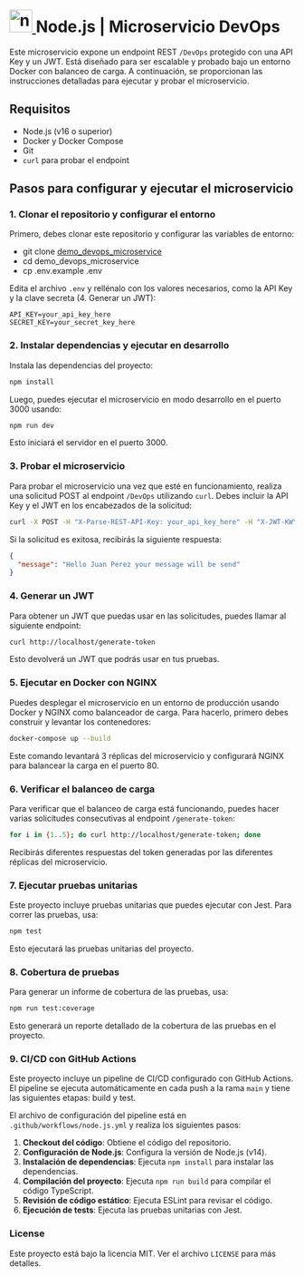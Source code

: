 # <a href="https://nodejs.org/es/" target="_blank"> <img src="https://www.vectorlogo.zone/logos/nodejs/nodejs-icon.svg" alt="nodejs" width="40" height="40"/> </a> Node.js | Microservicio DevOps

Este microservicio expone un endpoint REST `/DevOps` protegido con una API Key y un JWT. 
Está diseñado para ser escalable y probado bajo un entorno Docker con balanceo de carga. 
A continuación, se proporcionan las instrucciones detalladas para ejecutar y probar el microservicio.

## Requisitos

- Node.js (v16 o superior)
- Docker y Docker Compose
- Git
- `curl` para probar el endpoint

## Pasos para configurar y ejecutar el microservicio

### 1. Clonar el repositorio y configurar el entorno

Primero, debes clonar este repositorio y configurar las variables de entorno:

- git clone [demo_devops_microservice](https://github.com/Parterdev/demo_devops_microservice)
- cd demo_devops_microservice
- cp .env.example .env

Edita el archivo `.env` y rellénalo con los valores necesarios, como la API Key y la clave secreta (4. Generar un JWT):

```plaintext
API_KEY=your_api_key_here
SECRET_KEY=your_secret_key_here
```

### 2. Instalar dependencias y ejecutar en desarrollo

Instala las dependencias del proyecto:

```bash
npm install
```

Luego, puedes ejecutar el microservicio en modo desarrollo en el puerto 3000 usando:

```bash
npm run dev
```

Esto iniciará el servidor en el puerto 3000.

### 3. Probar el microservicio

Para probar el microservicio una vez que esté en funcionamiento, realiza una solicitud POST al endpoint `/DevOps` utilizando `curl`. Debes incluir la API Key y el JWT en los encabezados de la solicitud:

```bash
curl -X POST -H "X-Parse-REST-API-Key: your_api_key_here" -H "X-JWT-KWY: <your_jwt_token_here>" -H "Content-Type: application/json" -d '{"message":"This is a test", "to":"Juan Perez", "from":"Rita Asturia", "timeToLifeSec":45}' http://localhost/DevOps
```

Si la solicitud es exitosa, recibirás la siguiente respuesta:

```json
{
  "message": "Hello Juan Perez your message will be send"
}
```

### 4. Generar un JWT

Para obtener un JWT que puedas usar en las solicitudes, puedes llamar al siguiente endpoint:

```bash
curl http://localhost/generate-token
```

Esto devolverá un JWT que podrás usar en tus pruebas.

### 5. Ejecutar en Docker con NGINX

Puedes desplegar el microservicio en un entorno de producción usando Docker y NGINX como balanceador de carga. Para hacerlo, primero debes construir y levantar los contenedores:

```bash
docker-compose up --build
```

Este comando levantará 3 réplicas del microservicio y configurará NGINX para balancear la carga en el puerto 80.

### 6. Verificar el balanceo de carga

Para verificar que el balanceo de carga está funcionando, puedes hacer varias solicitudes consecutivas al endpoint `/generate-token`:

```bash
for i in {1..5}; do curl http://localhost/generate-token; done
```

Recibirás diferentes respuestas del token generadas por las diferentes réplicas del microservicio.

### 7. Ejecutar pruebas unitarias

Este proyecto incluye pruebas unitarias que puedes ejecutar con Jest. Para correr las pruebas, usa:

```bash
npm test
```

Esto ejecutará las pruebas unitarias del proyecto.

### 8. Cobertura de pruebas

Para generar un informe de cobertura de las pruebas, usa:

```bash
npm run test:coverage
```

Esto generará un reporte detallado de la cobertura de las pruebas en el proyecto.

### 9. CI/CD con GitHub Actions

Este proyecto incluye un pipeline de CI/CD configurado con GitHub Actions. El pipeline se ejecuta automáticamente en cada push a la rama `main` y tiene las siguientes etapas: build y test.

El archivo de configuración del pipeline está en `.github/workflows/node.js.yml` y realiza los siguientes pasos:

1. **Checkout del código**: Obtiene el código del repositorio.
2. **Configuración de Node.js**: Configura la versión de Node.js (v14).
3. **Instalación de dependencias**: Ejecuta `npm install` para instalar las dependencias.
4. **Compilación del proyecto**: Ejecuta `npm run build` para compilar el código TypeScript.
5. **Revisión de código estático**: Ejecuta ESLint para revisar el código.
6. **Ejecución de tests**: Ejecuta las pruebas unitarias con Jest.

### License

Este proyecto está bajo la licencia MIT. Ver el archivo `LICENSE` para más detalles.

